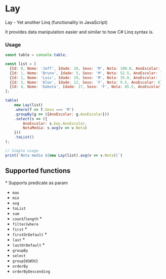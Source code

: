 # Lay
Lay - Yet another Linq (functionality in JavaScript)

It provides data manipulation easier and similar to how C# Linq syntax is.

### Usage
```javascript
const table = console.table;

const list = [
  {Id: 0, Nome: 'Jeff', Idade: 10, Sexo: 'M', Nota: 100.0, AnoEscolar: 8},
  {Id: 1, Nome: 'Bruno', Idade: 5, Sexo: 'M', Nota: 52.5, AnoEscolar: 7},
  {Id: 2, Nome: 'Luis', Idade: 19, Sexo: 'M', Nota: 35.0, AnoEscolar: 7},
  {Id: 3, Nome: 'Alex', Idade: 12, Sexo: 'F', Nota: 9.5, AnoEscolar: 6},
  {Id: 4, Nome: 'Dakota', Idade: 17, Sexo: 'F', Nota: 85.5, AnoEscolar: 8},
];

table(
    new Lay(list)
    .where(f => f.Sexo === 'M')
    .groupBy(g => ({AnoEscolar: g.AnoEscolar}))
    .select(s => ({
        AnoEscolar: s.key.AnoEscolar,
        NotaMedia: s.avg(v => v.Nota)
    }))
    .toList()
);

// Simple usage
print(`Nota media ${new Lay(list).avg(v => v.Nota)}`)
```

## Supported functions
\* Supports predicate as param <br/>
* `max`
* `min`
* `avg`
* `toList`
* `sum`
* `count`/`length` \*
* `filter`/`where`
* `first` \*
* `firstOrDefault` \*
* `last` \*
* `lastOrDefault` \*
* `groupBy`
* `select`
* `group`(static)
* `orderBy`
* `orderByDescending`
